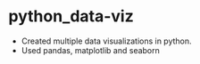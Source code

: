 # python_data-viz
 - Created multiple data visualizations in python.
 - Used pandas, matplotlib and seaborn
